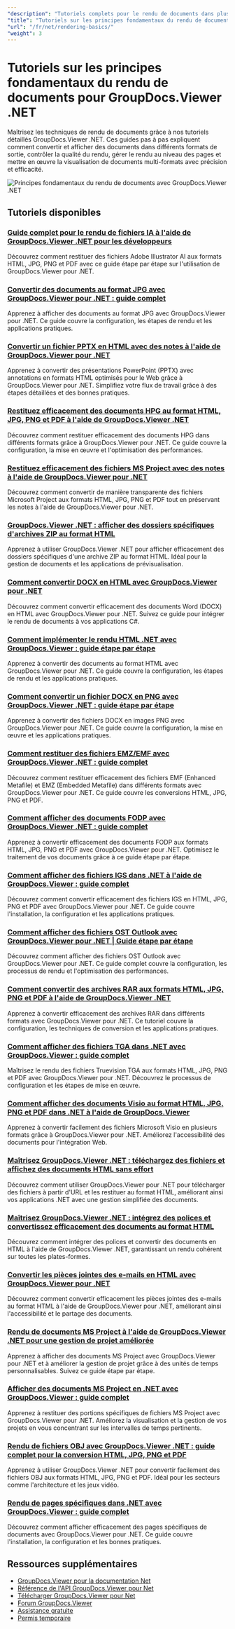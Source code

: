 ```yaml
---
"description": "Tutoriels complets pour le rendu de documents dans plusieurs formats de sortie, notamment HTML, PDF et formats d'image à l'aide de GroupDocs.Viewer pour .NET."
"title": "Tutoriels sur les principes fondamentaux du rendu de documents pour GroupDocs.Viewer .NET"
"url": "/fr/net/rendering-basics/"
"weight": 3
---
```


# Tutoriels sur les principes fondamentaux du rendu de documents pour GroupDocs.Viewer .NET

Maîtrisez les techniques de rendu de documents grâce à nos tutoriels détaillés GroupDocs.Viewer .NET. Ces guides pas à pas expliquent comment convertir et afficher des documents dans différents formats de sortie, contrôler la qualité du rendu, gérer le rendu au niveau des pages et mettre en œuvre la visualisation de documents multi-formats avec précision et efficacité.

![Principes fondamentaux du rendu de documents avec GroupDocs.Viewer .NET](/viewer/rendering-basics/image.png)

## Tutoriels disponibles

### [Guide complet pour le rendu de fichiers IA à l'aide de GroupDocs.Viewer .NET pour les développeurs](./render-ai-groupdocs-viewer-net-guide/)
Découvrez comment restituer des fichiers Adobe Illustrator AI aux formats HTML, JPG, PNG et PDF avec ce guide étape par étape sur l'utilisation de GroupDocs.Viewer pour .NET.

### [Convertir des documents au format JPG avec GroupDocs.Viewer pour .NET : guide complet](./render-documents-jpg-groupdocs-viewer-dotnet/)
Apprenez à afficher des documents au format JPG avec GroupDocs.Viewer pour .NET. Ce guide couvre la configuration, les étapes de rendu et les applications pratiques.

### [Convertir un fichier PPTX en HTML avec des notes à l'aide de GroupDocs.Viewer pour .NET](./render-pptx-notes-html-groupdocs-viewer-net/)
Apprenez à convertir des présentations PowerPoint (PPTX) avec annotations en formats HTML optimisés pour le Web grâce à GroupDocs.Viewer pour .NET. Simplifiez votre flux de travail grâce à des étapes détaillées et des bonnes pratiques.

### [Restituez efficacement des documents HPG au format HTML, JPG, PNG et PDF à l'aide de GroupDocs.Viewer .NET](./groupdocs-viewer-net-hpg-rendering-guide/)
Découvrez comment restituer efficacement des documents HPG dans différents formats grâce à GroupDocs.Viewer pour .NET. Ce guide couvre la configuration, la mise en œuvre et l'optimisation des performances.

### [Restituez efficacement des fichiers MS Project avec des notes à l'aide de GroupDocs.Viewer pour .NET](./groupdocs-viewer-ms-project-notes-conversion/)
Découvrez comment convertir de manière transparente des fichiers Microsoft Project aux formats HTML, JPG, PNG et PDF tout en préservant les notes à l'aide de GroupDocs.Viewer pour .NET.

### [GroupDocs.Viewer .NET : afficher des dossiers spécifiques d'archives ZIP au format HTML](./groupdocs-viewer-dotnet-render-zip-folders-html/)
Apprenez à utiliser GroupDocs.Viewer .NET pour afficher efficacement des dossiers spécifiques d'une archive ZIP au format HTML. Idéal pour la gestion de documents et les applications de prévisualisation.

### [Comment convertir DOCX en HTML avec GroupDocs.Viewer pour .NET](./render-docx-html-groupdocs-viewer-dotnet/)
Découvrez comment convertir efficacement des documents Word (DOCX) en HTML avec GroupDocs.Viewer pour .NET. Suivez ce guide pour intégrer le rendu de documents à vos applications C#.

### [Comment implémenter le rendu HTML .NET avec GroupDocs.Viewer : guide étape par étape](./implement-net-html-rendering-groupdocs-viewer/)
Apprenez à convertir des documents au format HTML avec GroupDocs.Viewer pour .NET. Ce guide couvre la configuration, les étapes de rendu et les applications pratiques.

### [Comment convertir un fichier DOCX en PNG avec GroupDocs.Viewer .NET : guide étape par étape](./render-docx-png-groupdocs-viewer-net/)
Apprenez à convertir des fichiers DOCX en images PNG avec GroupDocs.Viewer pour .NET. Ce guide couvre la configuration, la mise en œuvre et les applications pratiques.

### [Comment restituer des fichiers EMZ/EMF avec GroupDocs.Viewer .NET : guide complet](./render-emz-emf-groupdocs-viewer-dotnet/)
Découvrez comment restituer efficacement des fichiers EMF (Enhanced Metafile) et EMZ (Embedded Metafile) dans différents formats avec GroupDocs.Viewer pour .NET. Ce guide couvre les conversions HTML, JPG, PNG et PDF.

### [Comment afficher des documents FODP avec GroupDocs.Viewer .NET : guide complet](./render-fodp-documents-groupdocs-viewer-net/)
Apprenez à convertir efficacement des documents FODP aux formats HTML, JPG, PNG et PDF avec GroupDocs.Viewer pour .NET. Optimisez le traitement de vos documents grâce à ce guide étape par étape.

### [Comment afficher des fichiers IGS dans .NET à l'aide de GroupDocs.Viewer : guide complet](./render-igs-files-groupdocs-viewer-dotnet/)
Découvrez comment convertir efficacement des fichiers IGS en HTML, JPG, PNG et PDF avec GroupDocs.Viewer pour .NET. Ce guide couvre l'installation, la configuration et les applications pratiques.

### [Comment afficher des fichiers OST Outlook avec GroupDocs.Viewer pour .NET | Guide étape par étape](./render-outlook-ost-groupdocs-viewer-net/)
Découvrez comment afficher des fichiers OST Outlook avec GroupDocs.Viewer pour .NET. Ce guide complet couvre la configuration, les processus de rendu et l'optimisation des performances.

### [Comment convertir des archives RAR aux formats HTML, JPG, PNG et PDF à l'aide de GroupDocs.Viewer .NET](./rendering-rar-archives-using-groupdocs-viewer-net/)
Apprenez à convertir efficacement des archives RAR dans différents formats avec GroupDocs.Viewer pour .NET. Ce tutoriel couvre la configuration, les techniques de conversion et les applications pratiques.

### [Comment afficher des fichiers TGA dans .NET avec GroupDocs.Viewer : guide complet](./render-tga-files-dotnet-groupdocs-viewer/)
Maîtrisez le rendu des fichiers Truevision TGA aux formats HTML, JPG, PNG et PDF avec GroupDocs.Viewer pour .NET. Découvrez le processus de configuration et les étapes de mise en œuvre.

### [Comment afficher des documents Visio au format HTML, JPG, PNG et PDF dans .NET à l'aide de GroupDocs.Viewer](./groupdocs-viewer-dotnet-render-visio-documents-html-jpg-png-pdf/)
Apprenez à convertir facilement des fichiers Microsoft Visio en plusieurs formats grâce à GroupDocs.Viewer pour .NET. Améliorez l'accessibilité des documents pour l'intégration Web.

### [Maîtrisez GroupDocs.Viewer .NET : téléchargez des fichiers et affichez des documents HTML sans effort](./mastering-groupdocs-viewer-net-file-download-html-rendering/)
Découvrez comment utiliser GroupDocs.Viewer pour .NET pour télécharger des fichiers à partir d'URL et les restituer au format HTML, améliorant ainsi vos applications .NET avec une gestion simplifiée des documents.

### [Maîtrisez GroupDocs.Viewer .NET : intégrez des polices et convertissez efficacement des documents au format HTML](./embed-fonts-convert-docs-groupdocs-viewer-net/)
Découvrez comment intégrer des polices et convertir des documents en HTML à l'aide de GroupDocs.Viewer .NET, garantissant un rendu cohérent sur toutes les plates-formes.

### [Convertir les pièces jointes des e-mails en HTML avec GroupDocs.Viewer pour .NET](./render-email-attachments-html-groupdocs-viewer-net/)
Découvrez comment convertir efficacement les pièces jointes des e-mails au format HTML à l'aide de GroupDocs.Viewer pour .NET, améliorant ainsi l'accessibilité et le partage des documents.

### [Rendu de documents MS Project à l'aide de GroupDocs.Viewer .NET pour une gestion de projet améliorée](./render-ms-project-docs-groupdocs-viewer-net/)
Apprenez à afficher des documents MS Project avec GroupDocs.Viewer pour .NET et à améliorer la gestion de projet grâce à des unités de temps personnalisables. Suivez ce guide étape par étape.

### [Afficher des documents MS Project en .NET avec GroupDocs.Viewer : guide complet](./render-ms-project-dotnet-groupdocs-viewer/)
Apprenez à restituer des portions spécifiques de fichiers MS Project avec GroupDocs.Viewer pour .NET. Améliorez la visualisation et la gestion de vos projets en vous concentrant sur les intervalles de temps pertinents.

### [Rendu de fichiers OBJ avec GroupDocs.Viewer .NET : guide complet pour la conversion HTML, JPG, PNG et PDF](./render-obj-files-groupdocs-viewer-net/)
Apprenez à utiliser GroupDocs.Viewer .NET pour convertir facilement des fichiers OBJ aux formats HTML, JPG, PNG et PDF. Idéal pour les secteurs comme l'architecture et les jeux vidéo.

### [Rendu de pages spécifiques dans .NET avec GroupDocs.Viewer : guide complet](./groupdocs-viewer-net-rendering-pages-guide/)
Découvrez comment afficher efficacement des pages spécifiques de documents avec GroupDocs.Viewer pour .NET. Ce guide couvre l'installation, la configuration et les bonnes pratiques.

## Ressources supplémentaires

- [GroupDocs.Viewer pour la documentation Net](https://docs.groupdocs.com/viewer/net/)
- [Référence de l'API GroupDocs.Viewer pour Net](https://reference.groupdocs.com/viewer/net/)
- [Télécharger GroupDocs.Viewer pour Net](https://releases.groupdocs.com/viewer/net/)
- [Forum GroupDocs.Viewer](https://forum.groupdocs.com/c/viewer/9)
- [Assistance gratuite](https://forum.groupdocs.com/)
- [Permis temporaire](https://purchase.groupdocs.com/temporary-license/)